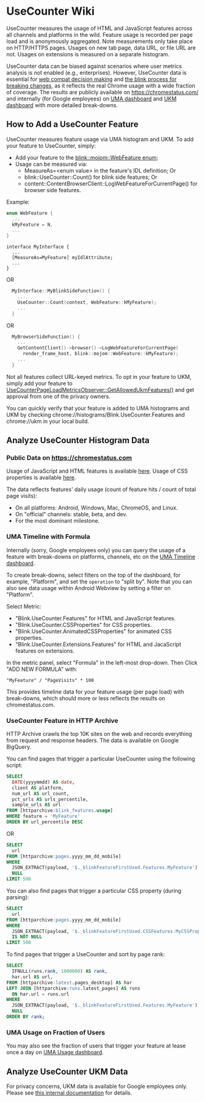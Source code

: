 # UseCounter Wiki

UseCounter measures the usage of HTML and JavaScript features across all
channels and platforms in the wild. Feature usage is recorded per page load and
is anonymously aggregated. Note measurements only take place on HTTP/HTTPS
pages. Usages on new tab page, data URL, or file URL are not. Usages on
extensions is measured on a separate histogram.

UseCounter data can be biased against scenarios where user metrics analysis is
not enabled (e.g., enterprises). However, UseCounter data is essential for
[web compat decision making](https://www.chromium.org/blink/platform-predictability/compat-tools)
and [the blink process for breaking changes](https://sites.google.com/a/chromium.org/dev/blink/removing-features), as it reflects the real Chrome usage with a wide fraction of coverage.
The results are publicly available on https://chromestatus.com/ and internally
(for Google employees) on [UMA dashboard](https://goto.google.com/uma-usecounter)
and [UKM dashboard](https://goto.google.com/ukm-usecounter) with more detailed
break-downs.


## How to Add a UseCounter Feature

UseCounter measures feature usage via UMA histogram and UKM. To add your
feature to UseCounter, simply:
+ Add your feature to the
  [blink::mojom::WebFeature enum](https://source.chromium.org/chromium/chromium/src/+/main:third_party/blink/public/mojom/use_counter/metrics/web_feature.mojom);
+ Usage can be measured via:
    * MeasureAs=\<enum value\> in the feature's IDL definition; Or
    * blink::UseCounter::Count() for blink side features; Or
    * content::ContentBrowserClient::LogWebFeatureForCurrentPage() for browser side features.

Example:
```c++
enum WebFeature {
  ...
  kMyFeature = N,
  ...
}
```
```
interface MyInterface {
  ...
  [MeasureAs=MyFeature] myIdlAttribute;
  ...
}
```
OR
```c++
  MyInterface::MyBlinkSideFunction() {
    ...
    UseCounter::Count(context, WebFeature::kMyFeature);
    ...
  }
```
OR
```c++
  MyBrowserSideFunction() {
    ...
    GetContentClient()->browser()->LogWebFeatureForCurrentPage(
      render_frame_host, blink::mojom::WebFeature::kMyFeature);
    ...
  }
```

Not all features collect URL-keyed metrics. To opt in your feature to UKM,
simply add your feature to
[UseCounterPageLoadMetricsObserver::GetAllowedUkmFeatures()](https://cs.chromium.org/chromium/src/components/page_load_metrics/browser/observers/use_counter/ukm_features.cc)
and get approval from one of the privacy owners.

You can quickly verify that your feature is added to UMA histograms and UKM by
checking chrome://histograms/Blink.UseCounter.Features and chrome://ukm in your
local build.

## Analyze UseCounter Histogram Data

### Public Data on https://chromestatus.com

Usage of JavaScript and HTML features is available
[here](https://chromestatus.com/metrics/feature/popularity).
Usage of CSS properties is available
[here](https://chromestatus.com/metrics/css/popularity).

The data reflects features' daily usage (count of feature hits / count of total
page visits):
+ On all platforms: Android, Windows, Mac, ChromeOS, and Linux.
+ On "official" channels: stable, beta, and dev.
+ For the most dominant milestone.


### UMA Timeline with Formula

Internally (sorry, Google employees only) you can query the usage of a feature
with break-downs on platforms, channels, etc on the
[UMA Timeline dashboard](https://goto.google.com/uma-usecounter).

To create break-downs, select filters on the top of the dashboard, for example,
"Platform", and set the `operation` to "split by". Note that you can also see
data usage within Android Webview by setting a filter on "Platform".

Select Metric:
+ "Blink.UseCounter.Features" for HTML and JavaScript features.
+ "Blink.UseCounter.CSSProperties" for CSS properties.
+ "Blink.UseCounter.AnimatedCSSProperties" for animated CSS properties.
+ "Blink.UseCounter.Extensions.Features" for HTML and JacaScript features on
  extensions.

In the metric panel, select "Formula" in the left-most drop-down. Then Click
"ADD NEW FORMULA" with:
```
"MyFeature" / "PageVisits" * 100
```

This provides timeline data for your feature usage (per page load) with
break-downs, which should more or less reflects the results on chromestatus.com.


### UseCounter Feature in HTTP Archive

HTTP Archive crawls the top 10K sites on the web and records everything from
request and response headers. The data is available on Google BigQuery.

You can find pages that trigger a particular UseCounter using the following
script:

```sql
SELECT
  DATE(yyyymmdd) AS date,
  client AS platform,
  num_url AS url_count,
  pct_urls AS urls_percentile,
  sample_urls AS url
FROM [httparchive:blink_features.usage]
WHERE feature = 'MyFeature'
ORDER BY url_percentile DESC
```
OR

```sql
SELECT
  url
FROM [httparchive:pages.yyyy_mm_dd_mobile]
WHERE
  JSON_EXTRACT(payload, '$._blinkFeatureFirstUsed.Features.MyFeature') IS NOT
  NULL
LIMIT 500
```

You can also find pages that trigger a particular CSS property (during parsing):

```sql
SELECT
  url
FROM [httparchive:pages.yyyy_mm_dd_mobile]
WHERE
  JSON_EXTRACT(payload, '$._blinkFeatureFirstUsed.CSSFeatures.MyCSSProperty')
  IS NOT NULL
LIMIT 500
```

To find pages that trigger a UseCounter and sort by page rank:

```sql
SELECT
  IFNULL(runs.rank, 1000000) AS rank,
  har.url AS url,
FROM [httparchive:latest.pages_desktop] AS har
LEFT JOIN [httparchive:runs.latest_pages] AS runs
  ON har.url = runs.url
WHERE
  JSON_EXTRACT(payload, '$._blinkFeatureFirstUsed.Features.MyFeature') IS NOT
  NULL
ORDER BY rank;
```


### UMA Usage on Fraction of Users
You may also see the fraction of users that trigger your feature at lease once a
day on [UMA Usage dashboard](https://goto.google.com/uma-usecounter-peruser).


## Analyze UseCounter UKM Data
For privacy concerns, UKM data is available for Google employees only.
Please see [this internal
documentation](https://goto.google.com/ukm-blink-usecounter) for details.
